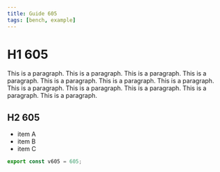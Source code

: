 ```yaml
---
title: Guide 605
tags: [bench, example]
---
```


# H1 605

This is a paragraph. This is a paragraph. This is a paragraph. This is a paragraph. This is a paragraph. This is a paragraph. This is a paragraph. This is a paragraph. This is a paragraph. This is a paragraph. This is a paragraph. This is a paragraph. 

## H2 605

- item A
- item B
- item C

```ts
export const v605 = 605;
```